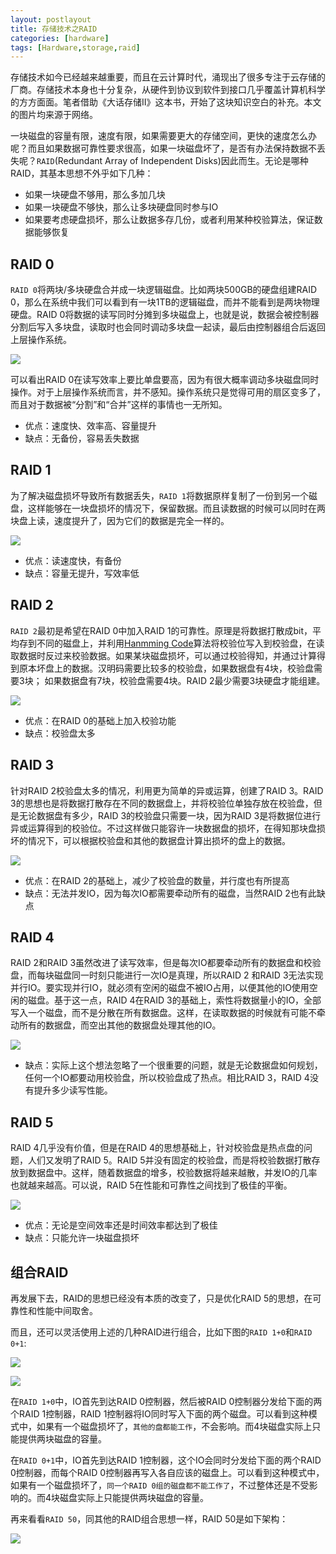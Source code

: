 ```yaml
---
layout: postlayout
title: 存储技术之RAID
categories: [hardware]
tags: [Hardware,storage,raid]
---
```


存储技术如今已经越来越重要，而且在云计算时代，涌现出了很多专注于云存储的厂商。存储技术本身也十分复杂，从硬件到协议到软件到接口几乎覆盖计算机科学的方方面面。笔者借助《大话存储II》这本书，开始了这块知识空白的补充。本文的图片均来源于网络。


一块磁盘的容量有限，速度有限，如果需要更大的存储空间，更快的速度怎么办呢？而且如果数据可靠性要求很高，如果一块磁盘坏了，是否有办法保持数据不丢失呢？`RAID`(Redundant Array of Independent Disks)因此而生。无论是哪种RAID，其基本思想不外乎如下几种：

- 如果一块硬盘不够用，那么多加几块
- 如果一块硬盘不够快，那么让多块硬盘同时参与IO
- 如果要考虑硬盘损坏，那么让数据多存几份，或者利用某种校验算法，保证数据能够恢复


## RAID 0

`RAID 0`将两块/多块硬盘合并成一块逻辑磁盘。比如两块500GB的硬盘组建RAID 0，那么在系统中我们可以看到有一块1TB的逻辑磁盘，而并不能看到是两块物理硬盘。RAID 0将数据的读写同时分摊到多块磁盘上，也就是说，数据会被控制器分割后写入多块盘，读取时也会同时调动多块盘一起读，最后由控制器组合后返回上层操作系统。

![](http://upload.wikimedia.org/wikipedia/commons/thumb/9/9b/RAID_0.svg/130px-RAID_0.svg.png)

可以看出RAID 0在读写效率上要比单盘要高，因为有很大概率调动多块磁盘同时操作。对于上层操作系统而言，并不感知。操作系统只是觉得可用的扇区变多了，而且对于数据被“分割”和“合并”这样的事情也一无所知。

- 优点：速度快、效率高、容量提升
- 缺点：无备份，容易丢失数据


## RAID 1

为了解决磁盘损坏导致所有数据丢失，`RAID 1`将数据原样复制了一份到另一个磁盘，这样能够在一块盘损坏的情况下，保留数据。而且读数据的时候可以同时在两块盘上读，速度提升了，因为它们的数据是完全一样的。

![](http://upload.wikimedia.org/wikipedia/commons/thumb/b/b7/RAID_1.svg/130px-RAID_1.svg.png)

- 优点：读速度快，有备份
- 缺点：容量无提升，写效率低

## RAID 2

`RAID 2`最初是希望在RAID 0中加入RAID 1的可靠性。原理是将数据打散成bit，平均存到不同的磁盘上，并利用[Hanmming Code](http://zh.wikipedia.org/zh-cn/%E6%B1%89%E6%98%8E%E7%A0%81)算法将校验位写入到校验盘，在读取数据时反过来校验数据。如果某块磁盘损坏，可以通过校验得知，并通过计算得到原本坏盘上的数据。汉明码需要比较多的校验盘，如果数据盘有4块，校验盘需要3块； 如果数据盘有7块，校验盘需要4块。RAID 2最少需要3块硬盘才能组建。

![](http://upload.wikimedia.org/wikipedia/commons/thumb/b/b5/RAID2_arch.svg/300px-RAID2_arch.svg.png)

- 优点：在RAID 0的基础上加入校验功能
- 缺点：校验盘太多

## RAID 3

针对RAID 2校验盘太多的情况，利用更为简单的异或运算，创建了RAID 3。RAID 3的思想也是将数据打散存在不同的数据盘上，并将校验位单独存放在校验盘，但是无论数据盘有多少，RAID 3的校验盘只需要一块，因为RAID 3是将数据位进行异或运算得到的校验位。不过这样做只能容许一块数据盘的损坏，在得知那块盘损坏的情况下，可以根据校验盘和其他的数据盘计算出损坏的盘上的数据。

![](http://upload.wikimedia.org/wikipedia/commons/thumb/f/f9/RAID_3.svg/220px-RAID_3.svg.png)

- 优点：在RAID 2的基础上，减少了校验盘的数量，并行度也有所提高
- 缺点：无法并发IO，因为每次IO都需要牵动所有的磁盘，当然RAID 2也有此缺点

## RAID 4

RAID 2和RAID 3虽然改进了读写效率，但是每次IO都要牵动所有的数据盘和校验盘，而每块磁盘同一时刻只能进行一次IO是真理，所以RAID 2 和RAID 3无法实现并行IO。要实现并行IO，就必须有空闲的磁盘不被IO占用，以便其他的IO使用空闲的磁盘。基于这一点，RAID 4在RAID 3的基础上，索性将数据量小的IO，全部写入一个磁盘，而不是分散在所有数据盘。这样，在读取数据的时候就有可能不牵动所有的数据盘，而空出其他的数据盘处理其他的IO。

![](http://upload.wikimedia.org/wikipedia/commons/thumb/a/ad/RAID_4.svg/220px-RAID_4.svg.png)

- 缺点：实际上这个想法忽略了一个很重要的问题，就是无论数据盘如何规划，任何一个IO都要动用校验盘，所以校验盘成了热点。相比RAID 3，RAID 4没有提升多少读写性能。

## RAID 5

RAID 4几乎没有价值，但是在RAID 4的思想基础上，针对校验盘是热点盘的问题，人们又发明了RAID 5。RAID 5并没有固定的校验盘，而是将校验数据打散存放到数据盘中。这样，随着数据盘的增多，校验数据将越来越散，并发IO的几率也就越来越高。可以说，RAID 5在性能和可靠性之间找到了极佳的平衡。

![](http://upload.wikimedia.org/wikipedia/commons/thumb/6/64/RAID_5.svg/220px-RAID_5.svg.png)

- 优点：无论是空间效率还是时间效率都达到了极佳
- 缺点：只能允许一块磁盘损坏


## 组合RAID

再发展下去，RAID的思想已经没有本质的改变了，只是优化RAID 5的思想，在可靠性和性能中间取舍。

而且，还可以灵活使用上述的几种RAID进行组合，比如下图的`RAID 1+0`和`RAID 0+1`:

![](http://upload.wikimedia.org/wikipedia/commons/thumb/b/bb/RAID_10.svg/220px-RAID_10.svg.png)

![](http://upload.wikimedia.org/wikipedia/commons/thumb/a/ad/RAID_01.svg/220px-RAID_01.svg.png)

在`RAID 1+0`中，IO首先到达RAID 0控制器，然后被RAID 0控制器分发给下面的两个RAID 1控制器，RAID 1控制器将IO同时写入下面的两个磁盘。可以看到这种模式中，如果有一个磁盘损坏了，`其他的盘都能工作`，不会影响。而4块磁盘实际上只能提供两块磁盘的容量。

在`RAID 0+1`中，IO首先到达RAID 1控制器，这个IO会同时分发给下面的两个RAID 0控制器，而每个RAID 0控制器再写入各自应该的磁盘上。可以看到这种模式中，如果有一个磁盘损坏了，`同一个RAID 0组的磁盘都不能工作了`，不过整体还是不受影响的。而4块磁盘实际上只能提供两块磁盘的容量。

再来看看`RAID 50`，同其他的RAID组合思想一样，RAID 50是如下架构：

![](http://upload.wikimedia.org/wikipedia/commons/9/9d/RAID_50.png)





